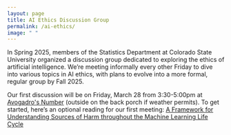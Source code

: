 ```yaml
---
layout: page
title: AI Ethics Discussion Group
permalink: /ai-ethics/
image: " "
---
```


In Spring 2025, members of the Statistics Department at Colorado State University organized a discussion group dedicated to exploring the ethics of artificial intelligence. We’re meeting informally every other Friday to dive into various topics in AI ethics, with plans to evolve into a more formal, regular group by Fall 2025.

Our first discussion will be on Friday, March 28 from 3:30-5:00pm at [Avogadro's Number](https://avogadros.com/) (outside on the back porch if weather permits). To get started, here’s an optional reading for our first meeting: [A Framework for Understanding Sources of Harm throughout the Machine Learning Life Cycle](https://dl.acm.org/doi/pdf/10.1145/3465416.3483305)
